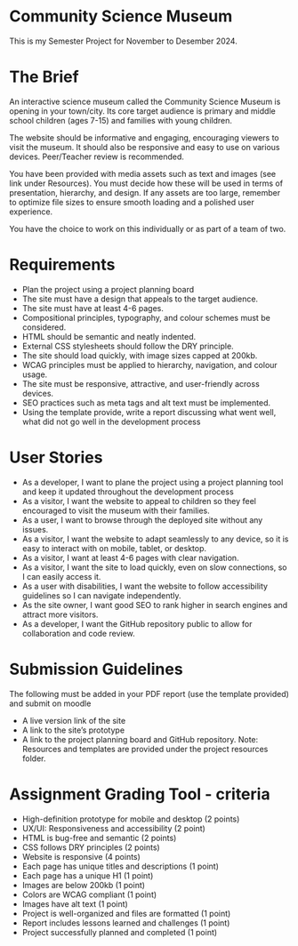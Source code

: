 # Community Science Museum
This is my Semester Project for November to Desember 2024.

# The Brief
An interactive science museum called the Community Science Museum is opening in your town/city. Its core target audience is primary and middle school children (ages 7-15) and families with young children.

The website should be informative and engaging, encouraging viewers to visit the museum. It should also be responsive and easy to use on various devices. Peer/Teacher review is recommended.

You have been provided with media assets such as text and images (see link under Resources). You must decide how these will be used in terms of presentation, hierarchy, and design. If any assets are too large, remember to optimize file sizes to ensure smooth loading and a polished user experience.

You have the choice to work on this individually or as part of a team of two.

# Requirements
- Plan the project using a project planning board
- The site must have a design that appeals to the target audience.
- The site must have at least 4-6 pages.
- Compositional principles, typography, and colour schemes must be considered.
- HTML should be semantic and neatly indented.
- External CSS stylesheets should follow the DRY principle.
- The site should load quickly, with image sizes capped at 200kb.
- WCAG principles must be applied to hierarchy, navigation, and colour usage.
- The site must be responsive, attractive, and user-friendly across devices.
- SEO practices such as meta tags and alt text must be implemented.
- Using the template provide, write a report discussing what went well, what did not go well in the development process

# User Stories
- As a developer, I want to plane the project using a project planning tool and keep it updated throughout the development process
- As a visitor, I want the website to appeal to children so they feel encouraged to visit the museum with their families.
- As a user, I want to browse through the deployed site without any issues.
- As a visitor, I want the website to adapt seamlessly to any device, so it is easy to interact with on mobile, tablet, or desktop.
- As a visitor, I want at least 4-6 pages with clear navigation.
- As a visitor, I want the site to load quickly, even on slow connections, so I can easily access it.
- As a user with disabilities, I want the website to follow accessibility guidelines so I can navigate independently.
- As the site owner, I want good SEO to rank higher in search engines and attract more visitors.
- As a developer, I want the GitHub repository public to allow for collaboration and code review.

# Submission Guidelines
The following must be added in your PDF report (use the template provided) and submit on moodle

- A live version link of the site
- A link to the site’s prototype
- A link to the project planning board and GitHub repository.
Note: Resources and templates are provided under the project resources folder.

# Assignment Grading Tool - criteria

 - High-definition prototype for mobile and desktop (2 points)
 - UX/UI: Responsiveness and accessibility (2 point)
 - HTML is bug-free and semantic (2 points)
 - CSS follows DRY principles (2 points)
 - Website is responsive (4 points)
 - Each page has unique titles and descriptions (1 point)
 - Each page has a unique H1 (1 point)
 - Images are below 200kb (1 point)
 - Colors are WCAG compliant (1 point)
 - Images have alt text (1 point)
 - Project is well-organized and files are formatted (1 point)
 - Report includes lessons learned and challenges (1 point)
 - Project successfully planned and completed (1 point)